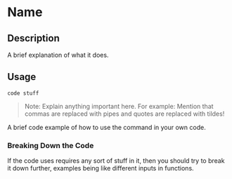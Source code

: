 # Name
## Description
A brief explanation of what it does.

## Usage
`code stuff`

> Note: Explain anything important here. For example: Mention that commas are replaced with pipes and quotes are replaced with tildes!

A brief code example of how to use the command in your own code.

### Breaking Down the Code
If the code uses requires any sort of stuff in it, then you should try to break it down further, examples being like different inputs in functions.